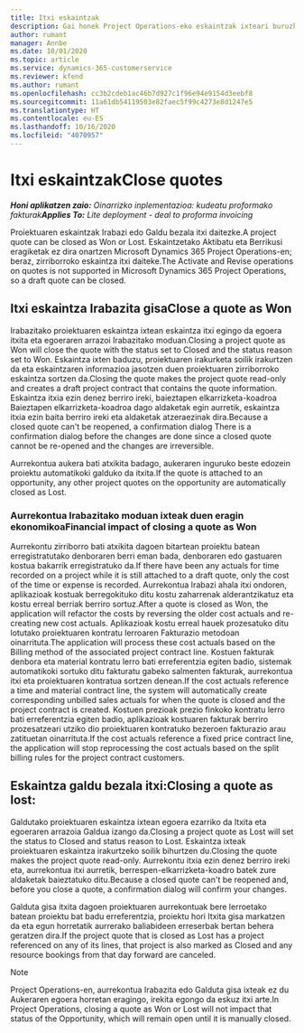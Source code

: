 ```yaml
---
title: Itxi eskaintzak
description: Gai honek Project Operations-eko eskaintzak ixteari buruzko informazioa ematen du.
author: rumant
manager: Annbe
ms.date: 10/01/2020
ms.topic: article
ms.service: dynamics-365-customerservice
ms.reviewer: kfend
ms.author: rumant
ms.openlocfilehash: cc3b2cdeb1ac46b7d927c1f96e94e9154d3eebf8
ms.sourcegitcommit: 11a61db54119503e82faec5f99c4273e8d1247e5
ms.translationtype: HT
ms.contentlocale: eu-ES
ms.lasthandoff: 10/16/2020
ms.locfileid: "4070957"
---
```

# <a name="close-quotes"></a><span data-ttu-id="d3737-103">Itxi eskaintzak</span><span class="sxs-lookup"><span data-stu-id="d3737-103">Close quotes</span></span> 

<span data-ttu-id="d3737-104">_**Honi aplikatzen zaio:** Oinarrizko inplementazioa: kudeatu proformako fakturak_</span><span class="sxs-lookup"><span data-stu-id="d3737-104">_**Applies To:** Lite deployment - deal to proforma invoicing_</span></span>

<span data-ttu-id="d3737-105">Proiektuaren eskaintzak Irabazi edo Galdu bezala itxi daitezke.</span><span class="sxs-lookup"><span data-stu-id="d3737-105">A project quote can be closed as Won or Lost.</span></span> <span data-ttu-id="d3737-106">Eskaintzetako Aktibatu eta Berrikusi eragiketak ez dira onartzen Microsoft Dynamics 365 Project Operations-en; beraz, zirriborroko eskaintza itxi daiteke.</span><span class="sxs-lookup"><span data-stu-id="d3737-106">The Activate and Revise operations on quotes is not supported in Microsoft Dynamics 365 Project Operations, so a draft quote can be closed.</span></span>

## <a name="close-a-quote-as-won"></a><span data-ttu-id="d3737-107">Itxi eskaintza Irabazita gisa</span><span class="sxs-lookup"><span data-stu-id="d3737-107">Close a quote as Won</span></span>

<span data-ttu-id="d3737-108">Irabazitako proiektuaren eskaintza ixtean eskaintza itxi egingo da egoera itxita eta egoeraren arrazoi Irabazitako moduan.</span><span class="sxs-lookup"><span data-stu-id="d3737-108">Closing a project quote as Won will close the quote with the status set to Closed and the status reason set to Won.</span></span> <span data-ttu-id="d3737-109">Eskaintza ixten baduzu, proiektuaren irakurketa soilik irakurtzen da eta eskaintzaren informazioa jasotzen duen proiektuaren zirriborroko eskaintza sortzen da.</span><span class="sxs-lookup"><span data-stu-id="d3737-109">Closing the quote makes the project quote read-only and creates a draft project contract that contains the quote information.</span></span> <span data-ttu-id="d3737-110">Eskaintza itxia ezin denez berriro ireki, baieztapen elkarrizketa-koadroa Baieztapen elkarrizketa-koadroa dago aldaketak egin aurretik, eskaintza itxia ezin baita berriro ireki eta aldaketak atzeraezinak dira.</span><span class="sxs-lookup"><span data-stu-id="d3737-110">Because a closed quote can't be reopened, a confirmation dialog There is a confirmation dialog before the changes are done since a closed quote cannot be re-opened and the changes are irreversible.</span></span>

<span data-ttu-id="d3737-111">Aurrekontua aukera bati atxikita badago, aukeraren inguruko beste edozein proiektu automatikoki galduko da itxita.</span><span class="sxs-lookup"><span data-stu-id="d3737-111">If the quote is attached to an opportunity, any other project quotes on the opportunity are automatically closed as Lost.</span></span>

### <a name="financial-impact-of-closing-a-quote-as-won"></a><span data-ttu-id="d3737-112">Aurrekontua Irabazitako moduan ixteak duen eragin ekonomikoa</span><span class="sxs-lookup"><span data-stu-id="d3737-112">Financial impact of closing a quote as Won</span></span>

<span data-ttu-id="d3737-113">Aurrekontu zirriborro bati atxikita dagoen bitartean proiektu batean erregistratutako denboraren berri eman bada, denboraren edo gastuaren kostua bakarrik erregistratuko da.</span><span class="sxs-lookup"><span data-stu-id="d3737-113">If there have been any actuals for time recorded on a project while it is still attached to a draft quote, only the cost of the time or expense is recorded.</span></span> <span data-ttu-id="d3737-114">Aurrekontua Irabazi ahala itxi ondoren, aplikazioak kostuak berregokituko ditu kostu zaharrenak alderantzikatuz eta kostu erreal berriak berriro sortuz.</span><span class="sxs-lookup"><span data-stu-id="d3737-114">After a quote is closed as Won, the application will refactor the costs by reversing the older cost actuals and re-creating new cost actuals.</span></span> <span data-ttu-id="d3737-115">Aplikazioak kostu erreal hauek prozesatuko ditu lotutako proiektuaren kontratu lerroaren Fakturazio metodoan oinarrituta.</span><span class="sxs-lookup"><span data-stu-id="d3737-115">The application will process these cost actuals based on the Billing method of the associated project contract line.</span></span> <span data-ttu-id="d3737-116">Kostuen fakturak denbora eta material kontratu lerro bati erreferentzia egiten badio, sistemak automatikoki sortuko ditu fakturatu gabeko salmenten fakturak, aurrekontua itxi eta proiektuaren kontratua sortzen denean.</span><span class="sxs-lookup"><span data-stu-id="d3737-116">If the cost actuals reference a time and material contract line, the system will automatically create corresponding unbilled sales actuals for when the quote is closed and the project contract is created.</span></span> <span data-ttu-id="d3737-117">Kostuen prezioak prezio finkoko kontratu lerro bati erreferentzia egiten badio, aplikazioak kostuaren fakturak berriro prozesatzeari utziko dio proiektuaren kontratuko bezeroen fakturazio arau zatituetan oinarrituta.</span><span class="sxs-lookup"><span data-stu-id="d3737-117">If the cost actuals reference a fixed price contract line, the application will stop reprocessing the cost actuals based on the split billing rules for the project contract customers.</span></span>

## <a name="closing-a-quote-as-lost"></a><span data-ttu-id="d3737-118">Eskaintza galdu bezala itxi:</span><span class="sxs-lookup"><span data-stu-id="d3737-118">Closing a quote as lost:</span></span>

<span data-ttu-id="d3737-119">Galdutako proiektuaren eskaintza ixtean egoera ezarriko da Itxita eta egoeraren arrazoia Galdua izango da.</span><span class="sxs-lookup"><span data-stu-id="d3737-119">Closing a project quote as Lost will set the status to Closed and status reason to Lost.</span></span> <span data-ttu-id="d3737-120">Eskaintza ixteak proiektuaren eskaintza irakurtzeko soilik bihurtzen du.</span><span class="sxs-lookup"><span data-stu-id="d3737-120">Closing the quote makes the project quote read-only.</span></span> <span data-ttu-id="d3737-121">Aurrekontu itxia ezin denez berriro ireki eta, aurrekontua itxi aurretik, berrespen-elkarrizketa-koadro batek zure aldaketak baieztatuko ditu.</span><span class="sxs-lookup"><span data-stu-id="d3737-121">Because a closed quote can't be reopened and, before you close a quote, a confirmation dialog will confirm your changes.</span></span>

<span data-ttu-id="d3737-122">Galduta gisa itxita dagoen proiektuaren aurrekontuak bere lerroetako batean proiektu bat badu erreferentzia, proiektu hori Itxita gisa markatzen da eta egun horretatik aurrerako baliabideen erreserbak bertan behera geratzen dira.</span><span class="sxs-lookup"><span data-stu-id="d3737-122">If the project quote that is closed as Lost has a project referenced on any of its lines, that project is also marked as Closed and any resource bookings from that day forward are canceled.</span></span>

> [!NOTE]
> <span data-ttu-id="d3737-123">Project Operations-en, aurrekontua Irabazita edo Galduta gisa ixteak ez du Aukeraren egoera horretan eragingo, irekita egongo da eskuz itxi arte.</span><span class="sxs-lookup"><span data-stu-id="d3737-123">In Project Operations, closing a quote as Won or Lost will not impact that status of the Opportunity, which will remain open until it is manually closed.</span></span>
